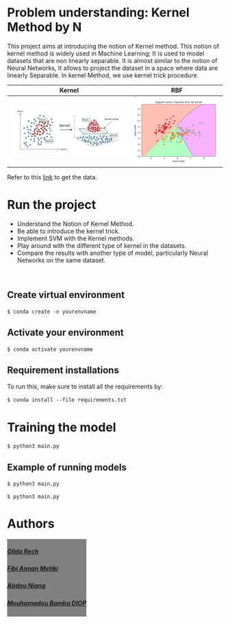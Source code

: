 # Problem understanding: Kernel Method by N #
This project aims at introducing the notion of Kernel method. This notion of kernel method is widely used in Machine Learning; It is used to model datasets that are non linearly separable. It is almost similar to the notion of Neural Networks, It allows to project the dataset in a space where data are linearly Separable. In kernel Method, we use kernel trick procedure. </br>

<!-- <img src="images/cat.0.jpg" align="center">
<img src="images/dog.0.jpg" align="right"> -->


  Kernel            |  RBF
:--------------:|:--------:
![](kernel.jpeg)  |  ![](rbf.png)



<!-- <br> -->
Refer to this [link](https://www.kaggle.com/datasets/oddrationale/mnist-in-csv) to get the data.

# Run the project #
- Understand the Notion of Kernel Method.
- Be able to introduce the kernel trick.
- Implement SVM with the Kernel methods.
- Play around with the different type of kernel in the datasets.
- Compare the results with another type of model, particularly Neural Networks on the same dataset.

</br>

## Create virtual environment ##

```
$ conda create -n yourenvname
```
## Activate your environment ##

```
$ conda activate yourenvname
```

## Requirement installations ##
To run this, make sure to install all the requirements by:

```
$ conda install --file requirements.txt
```
# Training the model #

```
$ python3 main.py
```
## Example of running models ##

```
$ python3 main.py
```

```
$ python3 main.py
```

# Authors #
<div style="display:flex;align-items:center">

<div style="display:flex;align-items:center">
    <div style="color:green; font-weight:bold; font-size:18; background-color:gray;">
        <h5> <a href='https://github.com/GildaRech'> Gilda Rech </a> </h5>
        <h5> <a href='..'> Fibi Annan Metiki </a> </h5>
        <h5> <a href='..'> Abdou Niang </a> </h5> 
        <h5> <a href='https://github.com/BambaSpoid'> Mouhamadou Bamba DIOP </a> </h5> 
        
        
        
</div>
